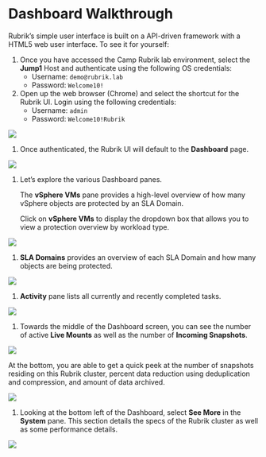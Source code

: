 # Dashboard Walkthrough

Rubrik’s simple user interface is built on a API-driven framework with a HTML5 web user interface. To see it for yourself:

1. Once you have accessed the Camp Rubrik lab environment, select the **Jump1** Host and authenticate using the following OS credentials:
   * Username: `demo@rubrik.lab`
   * Password: `Welcome10!`
2. Open up the web browser \(Chrome\) and select the shortcut for the Rubrik UI. Login using the following credentials:
   * Username: `admin`
   * Password: `Welcome10!Rubrik`

![](https://lh4.googleusercontent.com/TRIAhL2pK39qomjoFcTmNooI-jQxAAXiHq0VsGSaJYVyDNnYW5ak4O9u96u11UQ6nvYd1GCAIkwU6WS8uvF_WWyESzLVfTi-wkQE5qBxjEKiaJTmn5XrMQh35Vz5qMJPBKHZmTZa)

1. Once authenticated, the Rubrik UI will default to the **Dashboard** page.

![](https://lh3.googleusercontent.com/536H8HF7O8u6BYoY6ALwtZwS0-1DyAu5VBC7xq289ZP9TJTQq0i_zHGhj_G2YBeWCvbfRrmLv1cZduMbCrNN2RfyQbgtV-7iJ2wdXw5J7Y_egvQLof5iRkL4xDR8VJOUM4kulRoJ)

1. Let’s explore the various Dashboard panes.

   The **vSphere VMs** pane provides a high-level overview of how many vSphere objects are protected by an SLA Domain.

   Click on **vSphere VMs** to display the dropdown box that allows you to view a protection overview by workload type.

![](https://lh5.googleusercontent.com/Nc1YHuVPQXR5naz5-CiAIpvaSKS6pFBH96NcMUS0i9FGRdEeeU60QPvU9RQ1HQO3tzICzektb-x5lltui5D2dHxWpxy2FBrjQY4x7H5VPufx005DsDeQU2NMmPPwJ8Pn8GWSS8DW)

1. **SLA Domains** provides an overview of each SLA Domain and how many objects are being protected.

![](https://lh4.googleusercontent.com/hqJ8GXC-mWa96Hr-JHVosVCPC6m7xXReyhA-WgLMSqyP0Xi_mQkgXHGeQWnTLMNXdLdBi5zIbV-yWlQEgDcswJbvHfkubmgRcwNlnWr9mr5gaKAkfsH_iUF08hP4Q5DE5l6yIubP)

1.  **Activity** pane lists all currently and recently completed tasks.

![](https://lh3.googleusercontent.com/_wEQ3eA3ZcKxRuV5Wu21iaUbt_3fAIgnsNgVWDbsKPFH_W3vHWEUwyvjLUG0ol_yyEe9g5mIXeqUezB4FA0DyTQZLCEOWkmPtFySQPPwCr_H3u_nKViPk7ingkxS9dkmokhfX_Oi)

1. Towards the middle of the Dashboard screen, you can see the number of active **Live Mounts** as well as the number of **Incoming Snapshots**.

![](https://lh4.googleusercontent.com/lKiXDpZm4E2QVgulg5lgrQ5OaNzgJTZjWMztWVbSjcie4P4nqC2MvdHuvt8wLbTAKhCLnZkmTlBCtg7_YpqJOLYfMSlke4jMexeCJ663yPJcBrAP6dTk3jfijc0OyaDpXQ0PDCRE)

At the bottom, you are able to get a quick peek at the number of snapshots residing on this Rubrik cluster, percent data reduction using deduplication and compression, and amount of data archived.

![](https://lh3.googleusercontent.com/-OZVvpYLMz9CKmn0I7g8Hndz5F-mlsJtDF2iJLYeZoUqU2Wpvgx_Iy9FaeDaa4jEsaNeXICzSpj8omnIbkes1QNkohVvgErBLUd7M2gyLbD2NbD4TgpkqjwzZfdrnTgNKL6-aDdf)

1. Looking at the bottom left of the Dashboard, select **See More** in the **System** pane. This section details the specs of the Rubrik cluster as well as some performance details.

![](https://lh5.googleusercontent.com/jZsv1J6U3yqbuYCBvKqGJJrMTlnTzqC_gQmHlXCrNP8US3F1omhC-Sr2N_NRYyctSueYOYlMKJMLsC7PdP8DK2xSNrOB2RonNyLe4MS11It8eQhN5NuNwST3UgAyvZ6Ne0ML5Yxr)

